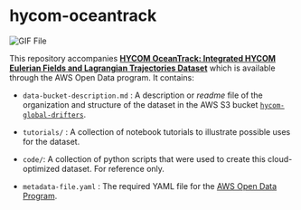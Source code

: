 # hycom-oceantrack

![GIF File](tutorials/traj-robinson-0-60-hsv.gif)


This repository accompanies [**HYCOM OceanTrack:  Integrated HYCOM Eulerian Fields and Lagrangian Trajectories Dataset**](https://registry.opendata.aws/hycom-global-drifters/index.html) which is available through the AWS Open Data program. It contains:

- `data-bucket-description.md` : A description or *readme* file of the organization and structure of the dataset in the AWS S3 bucket [`hycom-global-drifters`]().

- `tutorials/` : A collection of notebook tutorials to illustrate possible uses for the dataset.

- `code/`: A collection of python scripts that were used to create this cloud-optimized dataset. For reference only.

- `metadata-file.yaml` : The required YAML file for the [AWS Open Data Program](https://aws.amazon.com/opendata/).

